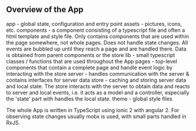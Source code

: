 
Overview of the App
-----------------------

app - global state, configuration and entry point
assets - pictures, icons, etc.
components - a component consisting of a typescript file and often a html template and style file.
  Only contains components that are used within the page somewhere, not whole pages. Does not handle state changes.
  All events are bubbled up until they reach a page and are handled there. Data is obtained from parent components or the store
lib - small typescript classes / functions that are used throughout the App
pages - top-level components that contain a complete page and handle event logic by interacting with the store
server - handles communication with the server & contains interfaces for server data
store - caching and storing server data and local state. The store interacts with the server to obtain data and reacts to server and local events,
  i.e. it acts as a model and a controller, especially the 'state' part with handles the local state.
theme - global style files

The whole App is written in TypeScript using ionic 2 with angular 2.
For observing state changes usually mobx is used, with small parts handled in RxJS.
